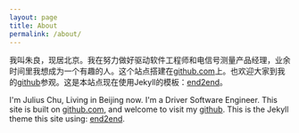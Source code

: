 ```yaml
---
layout: page
title: About
permalink: /about/
---
```


我叫朱良，现居北京。我在努力做好驱动软件工程师和电信号测量产品经理，业余时间里我想成为一个有趣的人。这个站点搭建在[github.com](http://github.com)上。也欢迎大家到我的[github](https://github.com)参观。这是本站点现在使用Jekyll的模板：[end2end](https://github.com/nandomoreirame/end2end)。

I'm Julius Chu, Living in Beijing now. I'm a Driver Software Engineer. This site is built on [github.com](http://github.com), and welcome to visit my [github](https://github.com). This is the Jekyll theme this site using: [end2end](https://github.com/nandomoreirame/end2end).
